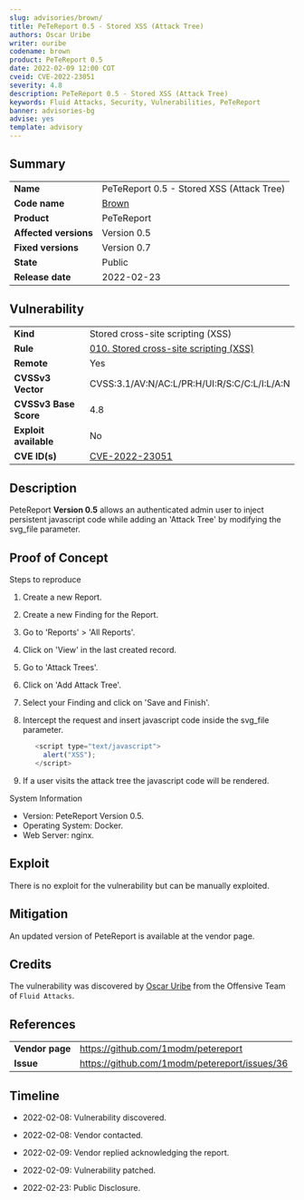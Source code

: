 ```yaml
---
slug: advisories/brown/
title: PeTeReport 0.5 - Stored XSS (Attack Tree)
authors: Oscar Uribe
writer: ouribe
codename: brown
product: PeTeReport 0.5
date: 2022-02-09 12:00 COT
cveid: CVE-2022-23051
severity: 4.8
description: PeTeReport 0.5 - Stored XSS (Attack Tree)
keywords: Fluid Attacks, Security, Vulnerabilities, PeTeReport
banner: advisories-bg
advise: yes
template: advisory
---
```


## Summary

|                         |                                                            |
|-------------------------|------------------------------------------------------------|
| **Name**                | PeTeReport 0.5 - Stored XSS (Attack Tree)                  |
| **Code name**           | [Brown](https://en.wikipedia.org/wiki/James_Brown)         |
| **Product**             | PeTeReport                                                 |
| **Affected versions**   | Version 0.5                                                |
| **Fixed versions**      | Version 0.7                                                |
| **State**               | Public                                                     |
| **Release date**        | 2022-02-23                                                 |

## Vulnerability

|                       |                                                                  |
|-----------------------|------------------------------------------------------------------|
| **Kind**              | Stored cross-site scripting (XSS)                                |
| **Rule**              | [010. Stored cross-site scripting (XSS)](https://docs.fluidattacks.com/criteria/vulnerabilities/010)    |
| **Remote**            | Yes                                                              |
| **CVSSv3 Vector**     | CVSS:3.1/AV:N/AC:L/PR:H/UI:R/S:C/C:L/I:L/A:N                     |
| **CVSSv3 Base Score** | 4.8                                                              |
| **Exploit available** | No                                                               |
| **CVE ID(s)**         | [CVE-2022-23051](https://cve.mitre.org/cgi-bin/cvename.cgi?name=CVE-2022-23051)                                                     |

## Description

PeteReport **Version 0.5** allows an authenticated admin
user to inject persistent javascript code while adding an 'Attack Tree'
by modifying the svg_file parameter.

## Proof of Concept

Steps to reproduce

1. Create a new Report.
2. Create a new Finding for the Report.
3. Go to 'Reports' > 'All Reports'.
4. Click on 'View' in the last created record.
5. Go to 'Attack Trees'.
6. Click on 'Add Attack Tree'.
7. Select your Finding and click on 'Save and Finish'.
8. Intercept the request and insert javascript code
   inside the svg_file parameter.

   ```javascript
      <script type="text/javascript">
        alert("XSS");
      </script>
    ```

9. If a user visits the attack tree the javascript
   code will be rendered.

System Information

* Version: PeteReport Version 0.5.
* Operating System: Docker.
* Web Server: nginx.

## Exploit

There is no exploit for the vulnerability but can be manually exploited.

## Mitigation

An updated version of PeteReport is available at the vendor page.

## Credits

The vulnerability was discovered by [Oscar
Uribe](https://co.linkedin.com/in/oscar-uribe-londo%C3%B1o-0b6534155) from the Offensive
Team of  `Fluid Attacks`.

## References

|                     |                                                                     |
|---------------------|---------------------------------------------------------------------|
| **Vendor page**     | <https://github.com/1modm/petereport>                               |
| **Issue**           | <https://github.com/1modm/petereport/issues/36>                     |

## Timeline

* 2022-02-08: Vulnerability discovered.

* 2022-02-08: Vendor contacted.

* 2022-02-09: Vendor replied acknowledging the report.

* 2022-02-09: Vulnerability patched.

* 2022-02-23: Public Disclosure.
